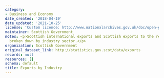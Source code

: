 ```yaml
---
category:
- Business and Economy
date_created: '2018-04-19'
date_updated: '2021-10-25'
license: 'Custom licence: http://www.nationalarchives.gov.uk/doc/open-government-licence/version/3/'
maintainer: Scottish Government
notes: <p>Scottish international exports and Scottish exports to the rest of the UK
  broken down by industry sector.</p>
organization: Scottish Government
original_dataset_link: http://statistics.gov.scot/data/exports
records: null
resources: []
schema: default
title: Exports by Industry
---
```


